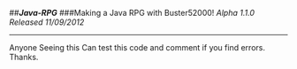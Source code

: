 ##___Java-RPG___
###Making a Java RPG with Buster52000! 
_Alpha 1.1.0 Released 11/09/2012_
<hr>
Anyone Seeing this Can test this code and comment if you find errors. Thanks.

